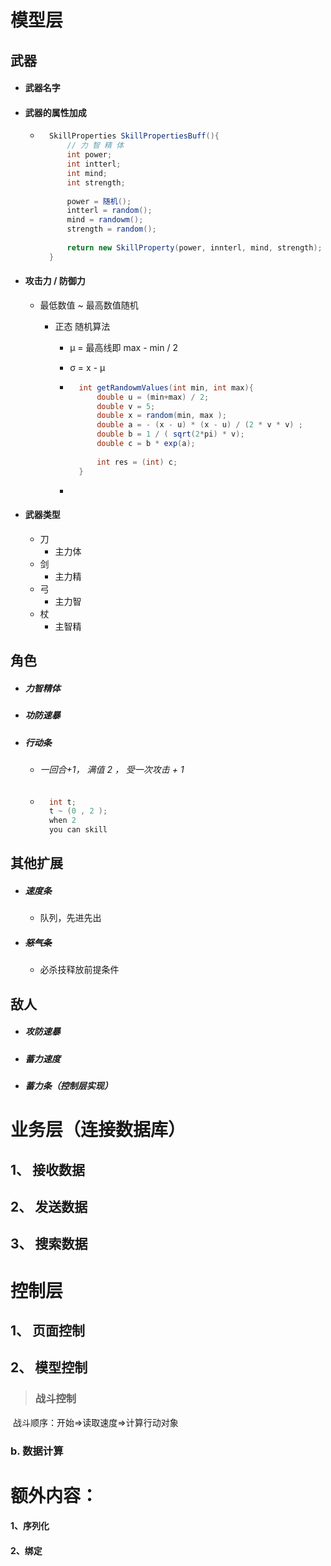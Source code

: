 # 模型层

## 武器

- #### 武器名字

- #### 武器的属性加成

	- ```C#
		SkillProperties SkillPropertiesBuff(){
			// 力 智 精 体
			int power;
			int intterl;
			int mind;
			int strength;
			
			power = 随机();
			intterl = random();
			mind = randowm();
			strength = random();
			
			return new SkillProperty(power, innterl, mind, strength);
		}
		```

		

- #### 攻击力 / 防御力

	- 最低数值  ~  最高数值随机

		- 正态 随机算法

			- μ =  最高线即 max - min / 2

			- σ =  x  -  μ

			- ```C#
				int getRandowmValues(int min, int max){
					double u = (min+max) / 2;
					double v = 5;
					double x = random(min, max );
					double a = - (x - u) * (x - u) / (2 * v * v) ;
					double b = 1 / ( sqrt(2*pi) * v);
					double c = b * exp(a);
					
					int res = (int) c;
				}
				```

				

			- 

- #### 武器类型

	- 刀
		- 主力体
	- 剑
		- 主力精
	- 弓
		- 主力智
	- 杖
		- 主智精

## 角色

- ##### 力智精体

- ##### 功防速暴

- ##### 行动条

	- ###### 一回合+1， 满值 2 ， 受一次攻击 + 1

	- ```c#
		int t;
		t ~ (0 , 2 );
		when 2
		you can skill
		```

		

## 其他扩展

- ##### 速度条

	- 队列，先进先出

- ##### ~~怒气条~~

	- 必杀技释放前提条件

## 敌人

- ##### 攻防速暴

- ##### 蓄力速度

- ##### 蓄力条（控制层实现）



# 业务层（连接数据库）

## 1、 接收数据

## 2、 发送数据

## 3、 搜索数据



# 控制层

## 1、 页面控制

## 2、 模型控制

> ###  战斗控制

​	战斗顺序：开始=>读取速度=>计算行动对象

### b. 数据计算





# 额外内容：

#### 1、序列化

#### 2、绑定

